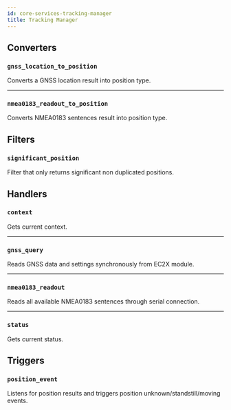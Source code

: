 ```yaml
---
id: core-services-tracking-manager
title: Tracking Manager
---
```


## Converters
### `gnss_location_to_position`

Converts a GNSS location result into position type.


----
### `nmea0183_readout_to_position`

Converts NMEA0183 sentences result into position type.

## Filters
### `significant_position`

Filter that only returns significant non duplicated positions.

## Handlers
### `context`

Gets current context.


----
### `gnss_query`

Reads GNSS data and settings synchronously from EC2X module.


----
### `nmea0183_readout`

Reads all available NMEA0183 sentences through serial connection.


----
### `status`

Gets current status.

## Triggers
### `position_event`

Listens for position results and triggers position unknown/standstill/moving events.
